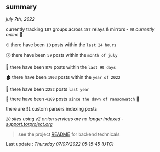 
## summary
_july 7th, 2022_

currently tracking `107` groups across `157` relays & mirrors - _`60` currently online_ 📡

⏲ there have been `10` posts within the `last 24 hours`

🕓 there have been `59` posts within the `month of july`

📅 there have been `879` posts within the `last 90 days`

🏚 there have been `1903` posts within the `year of 2022`

🚀 there have been `2252` posts `last year`

🦕 there have been `4189` posts `since the dawn of ransomwatch` 🐣

there are `51` custom parsers indexing posts

_`20` sites using v2 onion services are no longer indexed - [support.torproject.org](https://support.torproject.org/onionservices/v2-deprecation/)_

> see the project [README](https://github.com/jmousqueton/ransomwatch#readme) for backend technicals



Last update : _Thursday 07/07/2022 05:15:45 (UTC)_

